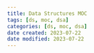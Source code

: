 ```yaml
---
title: Data Structures MOC
tags: [ds, moc, dsa]
categories: [ds, moc, dsa] 
date created: 2023-07-22
date modified: 2023-07-22
---
```


